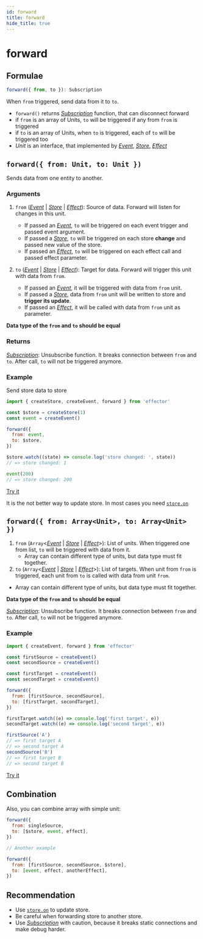 ```yaml
---
id: forward
title: forward
hide_title: true
---
```


# forward

## Formulae

```ts
forward({ from, to }): Subscription
```

When `from` triggered, send data from it to `to`.

- `forward()` returns [_Subscription_] function, that can disconnect forward
- if `from` is an array of Units, `to` will be triggered if any from `from` is triggered
- if `to` is an array of Units, when `to` is triggered, each of `to` will be triggered too
- _Unit_ is an interface, that implemented by [_Event_], [_Store_], [_Effect_]

## `forward({ from: Unit, to: Unit })`

Sends data from one entity to another.

### Arguments

1. `from` ([_Event_] | [_Store_] | [_Effect_]): Source of data. Forward will listen for changes in this unit.

   - If passed an [_Event_], `to` will be triggered on each event trigger and passed event argument.
   - If passed a [_Store_], `to` will be triggered on each store **change** and passed new value of the store.
   - If passed an [_Effect_], `to` will be triggered on each effect call and passed effect parameter.

2. `to` ([_Event_] | [_Store_] | [_Effect_]): Target for data. Forward will trigger this unit with data from `from`.

   - If passed an [_Event_], it will be triggered with data from `from` unit.
   - If passed a [_Store_], data from `from` unit will be written to store and **trigger its update**.
   - If passed an [_Effect_], it will be called with data from `from` unit as parameter.

**Data type of the `from` and `to` should be equal**

### Returns

[_Subscription_]: Unsubscribe function. It breaks connection between `from` and `to`. After call, `to` will not be triggered anymore.

### Example

Send store data to store

```js try
import { createStore, createEvent, forward } from 'effector'

const $store = createStore(1)
const event = createEvent()

forward({
  from: event,
  to: $store,
})

$store.watch((state) => console.log('store changed: ', state))
// => store changed: 1

event(200)
// => store changed: 200
```

[Try it](https://share.effector.dev/UeJbgRG9)

It is the not better way to update store. In most cases you need [`store.on`](https://effector.now.sh/docs/api/effector/store#ontrigger-handler)

## `forward({ from: Array<Unit>, to: Array<Unit> })`

1. `from` (`Array`<[_Event_] | [_Store_] | [_Effect_]>): List of units. When triggered one from list, `to` will be triggered with data from it.
   - Array can contain different type of units, but data type must fit together.
2. `to` (`Array`<[_Event_] | [_Store_] | [_Effect_]>): List of targets. When unit from `from` is triggered, each unit from `to` is called with data from unit `from`.

- Array can contain different type of units, but data type must fit together.

**Data type of the `from` and `to` should be equal**

[_Subscription_]: Unsubscribe function. It breaks connection between `from` and `to`. After call, `to` will not be triggered anymore.

### Example

```js try
import { createEvent, forward } from 'effector'

const firstSource = createEvent()
const secondSource = createEvent()

const firstTarget = createEvent()
const secondTarget = createEvent()

forward({
  from: [firstSource, secondSource],
  to: [firstTarget, secondTarget],
})

firstTarget.watch((e) => console.log('first target', e))
secondTarget.watch((e) => console.log('second target', e))

firstSource('A')
// => first target A
// => second target A
secondSource('B')
// => first target B
// => second target B
```

[Try it](https://share.effector.dev/8aVpg8nU)

## Combination

Also, you can combine array with simple unit:

```js
forward({
  from: singleSource,
  to: [$store, event, effect],
})

// Another example

forward({
  from: [firstSource, secondSource, $store],
  to: [event, effect, anotherEffect],
})
```

## Recommendation

- Use [`store.on`](https://effector.now.sh/docs/api/effector/store#ontrigger-handler) to update store.
- Be careful when forwarding store to another store.
- Use [_Subscription_] with caution, because it breaks static connections and make debug harder.

[_effect_]: Effect.md
[_store_]: Store.md
[_event_]: Event.md
[_subscription_]: ../../glossary.md#subscription
